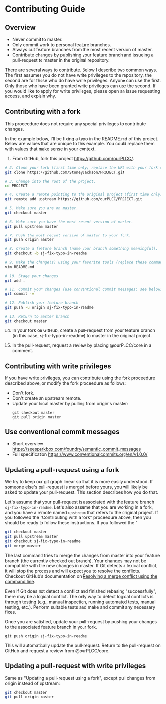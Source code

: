 # Contributing Guide

## Overview

- Never commit to master.
- Only commit work to personal feature branches.
- Always cut feature branches from the most recent version of master.
- Contribute changes by publishing your feature branch and issueing a
  pull-request to master in the original repository.

There are several ways to contribute. Below I describe two common ways.  The
first assumes you do not have write privileges to the repository, the second
are for those who do have write privileges. Anyone can use the first. Only
those who have been granted write privileges can use the second. If you would
like to apply for write privileges, please open an issue requesting access, and
explain why.

## Contributing with a fork

This proceedure does not require any special privileges to contribute changes.

In the example below, I'll be fixing a typo in the README.md of this project.
Below are values that are unique to this example. You could replace them with
values that make sense in your context.

1. From GitHub, fork this project <https://github.com/ourPLCC/>.

```bash
# 2. Clone your fork (first time only; replace the URL with your fork's URL).
git clone https://github.com/StoneyJackson/PROJECT.git

# 3. Change into the root of the project.
cd PROJECT

# 4. Create a remote pointing to the original project (first time only).
git remote add upstream https://github.com/ourPLCC/PROJECT.git

# 5. Make sure you are on master.
git checkout master

# 6. Make sure you have the most recent version of master.
git pull upstream master

# 7. Push the most recent version of master to your fork.
git push origin master

# 8. Create a feature branch (name your branch something meaningful).
git checkout -b sj-fix-typo-in-readme

# 9. Make the change(s) using your favorite tools (replace these commands with whatever makes sense).
vim README.md

# 10. Stage your changes
git add .

# 11. Commit your changes (use conventional commit messages; see below)
git commit -v

# 12. Publish your feature branch
git push -u origin sj-fix-typo-in-readme

# 13. Return to master branch
git checkout master
```

14. In your fork on GitHub, create a pull-request from your feature branch
    (in this case, sj-fix-typo-in-readme) to master in the original project.

15. In the pull-request, request a review by placing @ourPLCC/core in a
    comment.

## Contributing with write privileges

If you have write privileges, you can contribute using the fork proceedure
described above, or modify the fork proceedure as follows:

- Don't fork.
- Don't create an upstream remote.
- Update your local master by pulling from origin's master:
    ```
    git checkout master
    git pull origin master
    ```

## Use conventional commit messages

- Short overview <https://seesparkbox.com/foundry/semantic_commit_messages>
- Full specification <https://www.conventionalcommits.org/en/v1.0.0/>

## Updating a pull-request using a fork

We try to keep our git graph linear so that it is more easily understood.  If
someone else's pull-request is merged before yours, you will likely be asked to
update your pull-request. This section describes how you do that.

Let's assume that your pull-request is associated with the feature branch
`sj-fix-typo-in-readme`. Let's also assume that you are working in a fork,
and you have a remote named `upstream` that refers to the original project.
If you followed the "Contributing with a fork" proceedure above, then you
should be ready to follow these instructions. If you followed the "

```bash
git checkout master
git pull upstream master
git checkout sj-fix-typo-in-readme
git merge master
```

The last command tries to merge the changes from master into your feature
branch (the currently checked out branch).  Your changes may not be compatible
with the new changes in master. If Git detects a lexical conflict, it will stop
the process and will expect you to resolve the conflicts. Checkout GitHub's
documentation on [Resolving a merge conflict using the command
line](https://help.github.com/en/github/collaborating-with-issues-and-pull-requests/resolving-a-merge-conflict-using-the-command-line).

Even if Git does not detect a conflict and finished rebasing "successfully",
there may be a logical conflict. The only way to detect logical conflicts is
through testing (e.g., manual inspection, running automated tests, manual
testing, etc.). Perform suitable tests and make and commit any necessary fixes.

Once you are satisfied, update your pull-request by pushing your changes to the
associated feature branch in your fork.

```
git push origin sj-fix-typo-in-readme
```

This will automatically update the pull-request. Return to the pull-request on
GitHub and request a review from @ourPLCC/core.

## Updating a pull-request with write privileges

Same as "Updating a pull-request using a fork", except pull changes from origin
instead of upstream:

```bash
git checkout master
git pull origin master
```

